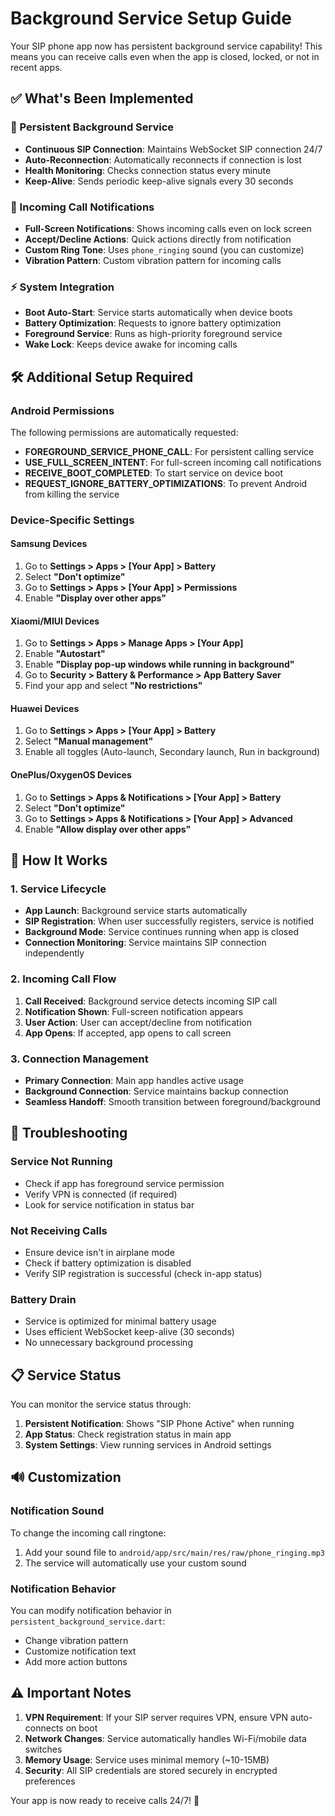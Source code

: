 # Background Service Setup Guide

Your SIP phone app now has persistent background service capability! This means you can receive calls even when the app is closed, locked, or not in recent apps.

## ✅ What's Been Implemented

### 🔄 Persistent Background Service
- **Continuous SIP Connection**: Maintains WebSocket SIP connection 24/7
- **Auto-Reconnection**: Automatically reconnects if connection is lost
- **Health Monitoring**: Checks connection status every minute
- **Keep-Alive**: Sends periodic keep-alive signals every 30 seconds

### 📱 Incoming Call Notifications
- **Full-Screen Notifications**: Shows incoming calls even on lock screen
- **Accept/Decline Actions**: Quick actions directly from notification
- **Custom Ring Tone**: Uses `phone_ringing` sound (you can customize)
- **Vibration Pattern**: Custom vibration pattern for incoming calls

### ⚡ System Integration
- **Boot Auto-Start**: Service starts automatically when device boots
- **Battery Optimization**: Requests to ignore battery optimization
- **Foreground Service**: Runs as high-priority foreground service
- **Wake Lock**: Keeps device awake for incoming calls

## 🛠️ Additional Setup Required

### Android Permissions
The following permissions are automatically requested:
- **FOREGROUND_SERVICE_PHONE_CALL**: For persistent calling service
- **USE_FULL_SCREEN_INTENT**: For full-screen incoming call notifications
- **RECEIVE_BOOT_COMPLETED**: To start service on device boot
- **REQUEST_IGNORE_BATTERY_OPTIMIZATIONS**: To prevent Android from killing the service

### Device-Specific Settings

#### Samsung Devices
1. Go to **Settings > Apps > [Your App] > Battery**
2. Select **"Don't optimize"**
3. Go to **Settings > Apps > [Your App] > Permissions**
4. Enable **"Display over other apps"**

#### Xiaomi/MIUI Devices
1. Go to **Settings > Apps > Manage Apps > [Your App]**
2. Enable **"Autostart"**
3. Enable **"Display pop-up windows while running in background"**
4. Go to **Security > Battery & Performance > App Battery Saver**
5. Find your app and select **"No restrictions"**

#### Huawei Devices
1. Go to **Settings > Apps > [Your App] > Battery**
2. Select **"Manual management"**
3. Enable all toggles (Auto-launch, Secondary launch, Run in background)

#### OnePlus/OxygenOS Devices
1. Go to **Settings > Apps & Notifications > [Your App] > Battery**
2. Select **"Don't optimize"**
3. Go to **Settings > Apps & Notifications > [Your App] > Advanced**
4. Enable **"Allow display over other apps"**

## 🔧 How It Works

### 1. Service Lifecycle
- **App Launch**: Background service starts automatically
- **SIP Registration**: When user successfully registers, service is notified
- **Background Mode**: Service continues running when app is closed
- **Connection Monitoring**: Service maintains SIP connection independently

### 2. Incoming Call Flow
1. **Call Received**: Background service detects incoming SIP call
2. **Notification Shown**: Full-screen notification appears
3. **User Action**: User can accept/decline from notification
4. **App Opens**: If accepted, app opens to call screen

### 3. Connection Management
- **Primary Connection**: Main app handles active usage
- **Background Connection**: Service maintains backup connection
- **Seamless Handoff**: Smooth transition between foreground/background

## 🐛 Troubleshooting

### Service Not Running
- Check if app has foreground service permission
- Verify VPN is connected (if required)
- Look for service notification in status bar

### Not Receiving Calls
- Ensure device isn't in airplane mode
- Check if battery optimization is disabled
- Verify SIP registration is successful (check in-app status)

### Battery Drain
- Service is optimized for minimal battery usage
- Uses efficient WebSocket keep-alive (30 seconds)
- No unnecessary background processing

## 📋 Service Status

You can monitor the service status through:
1. **Persistent Notification**: Shows "SIP Phone Active" when running
2. **App Status**: Check registration status in main app
3. **System Settings**: View running services in Android settings

## 🔊 Customization

### Notification Sound
To change the incoming call ringtone:
1. Add your sound file to `android/app/src/main/res/raw/phone_ringing.mp3`
2. The service will automatically use your custom sound

### Notification Behavior
You can modify notification behavior in `persistent_background_service.dart`:
- Change vibration pattern
- Customize notification text
- Add more action buttons

## ⚠️ Important Notes

1. **VPN Requirement**: If your SIP server requires VPN, ensure VPN auto-connects on boot
2. **Network Changes**: Service automatically handles Wi-Fi/mobile data switches
3. **Memory Usage**: Service uses minimal memory (~10-15MB)
4. **Security**: All SIP credentials are stored securely in encrypted preferences

Your app is now ready to receive calls 24/7! 🎉